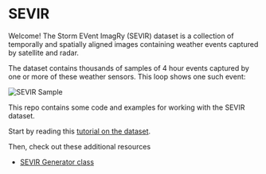 # SEVIR
Welcome! The Storm EVent ImagRy (SEVIR) dataset is a collection of temporally and spatially aligned images containing weather events captured by satellite and radar. 

The dataset contains thousands of samples of 4 hour events captured by one or more of these weather sensors.  This loop shows one such event:

![SEVIR Sample](https://github.com/MIT-AI-Accelerator/eie-sevir/blob/master/examples/tutorial_img/sevir_sample.gif)

This repo contains some code and examples for working with the SEVIR dataset.  

Start by reading this [tutorial on the dataset](https://nbviewer.jupyter.org/github/MIT-AI-Accelerator/eie-sevir/blob/master/examples/SEVIR_Tutorial.ipynb).

Then, check out these additional resources

* [SEVIR Generator class](https://github.com/MIT-AI-Accelerator/eie-sevir/blob/master/examples/Generators.ipynb)
